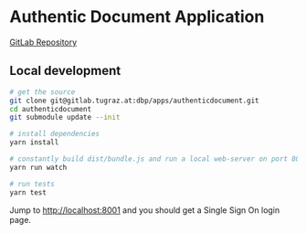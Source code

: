 # Authentic Document Application

[GitLab Repository](https://gitlab.tugraz.at/dbp/apps/authenticdocument)

## Local development

```bash
# get the source
git clone git@gitlab.tugraz.at:dbp/apps/authenticdocument.git
cd authenticdocument
git submodule update --init

# install dependencies
yarn install

# constantly build dist/bundle.js and run a local web-server on port 8001 
yarn run watch

# run tests
yarn test
```

Jump to <http://localhost:8001> and you should get a Single Sign On login page.